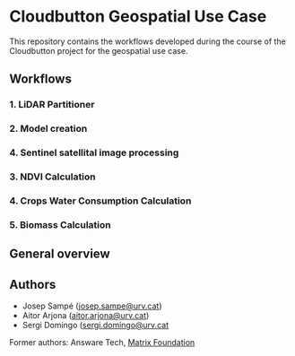# Cloudbutton Geospatial Use Case

This repository contains the workflows developed during the course of the Cloudbutton project for the geospatial use case.

## Workflows

### 1. LiDAR Partitioner

### 2. Model creation

### 4. Sentinel satellital image processing

### 3. NDVI Calculation

### 4. Crops Water Consumption Calculation

### 5. Biomass Calculation

## General overview

## Authors

- Josep Sampé (josep.sampe@urv.cat)
- Aitor Arjona (aitor.arjona@urv.cat)
- Sergi Domingo (sergi.domingo@urv.cat

Former authors: Answare Tech, [Matrix Foundation](https://fundacionmatrix.es/)



